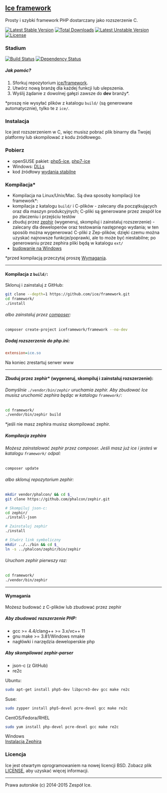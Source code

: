 ## [Ice framework](http://www.iceframework.org)
Prosty i szybki framework PHP dostarczany jako rozszerzenie C.

[![Latest Stable Version](https://poser.pugx.org/iceframework/framework/v/stable.svg)](https://packagist.org/packages/iceframework/framework) [![Total Downloads](https://poser.pugx.org/iceframework/framework/downloads.svg)](https://packagist.org/packages/iceframework/framework) [![Latest Unstable Version](https://poser.pugx.org/iceframework/framework/v/unstable.svg)](https://packagist.org/packages/iceframework/framework) [![License](https://poser.pugx.org/iceframework/framework/license.svg)](https://packagist.org/packages/iceframework/framework)

### Stadium
[![Build Status](https://travis-ci.org/ice/framework.svg?branch=dev)](https://travis-ci.org/ice/framework)
[![Dependency Status](https://www.versioneye.com/user/projects/54d4f6963ca0840b19000383/badge.svg?style=flat)](https://www.versioneye.com/user/projects/54d4f6963ca0840b19000383)

##### Jak pomóc?
1. Sforkuj repozytorium [ice/framework](https://github.com/ice/framework).
2. Utwórz nową branżę dla każdej funkcji lub ulepszenia.
3. Wyślij żądanie z dowolnej gałęzi zawsze do **dev** branży*.

*proszę nie wysyłać plików z katalogu `build/` (są generowane automatycznie), tylko te z `ice/`.

### Instalacja
Ice jest rozszerzeniem w C, więc musisz pobrać plik binarny dla Twojej platformy lub skompilować z kodu źródłowego.

### Pobierz
* openSUSE pakiet: [php5-ice](http://software.opensuse.org/package/php5-ice), [php7-ice](http://software.opensuse.org/package/php7-ice)
* Windows: [DLLs](http://www.iceframework.org/info/download)
* kod źródłowy [wydania stabilne](https://github.com/ice/framework/releases)

### Kompilacja*
* Kompilacja na Linux/Unix/Mac. Są dwa sposoby kompilacji Ice framework*:
 * kompilacja z katalogu `build/` i C-plików - zalecany dla początkujących oraz dla maszyn produkcyjnych; C-pliki są generowane przez zespół Ice po złaczeniu i przejściu testów
 * zbuduj przez [zephir](https://github.com/ice/zephir) (wygeneruj, skompiluj i zainstaluj rozszerzenie) - zalecany dla deweloperów oraz testowania następnego wydania; w ten sposób można wygenerować C-pliki z Zep-plików, dzięki czemu można uzyskać najnowsze funkcje/poprawki, ale to może być niestabilne; po generowaniu przez zephira pliki będą w katalogu `ext/`
* [budowanie na Windows](http://www.iceframework.org//doc/introduction/windows)

*przed kompilacją przeczytaj proszę [Wymagania](#requirements).

***

#### Kompilacja z `build/`:
Sklonuj i zainstaluj z GitHub:
```sh
git clone --depth=1 https://github.com/ice/framework.git
cd framework/
./install
```

###### albo zainstaluj przez [composer](https://getcomposer.org/):
```sh
composer create-project iceframework/framework --no-dev
```

##### Dodaj rozszerzenie do php.ini:
```ini
extension=ice.so
```

Na koniec zrestartuj serwer www

***

#### Zbuduj przez zephir* (wygeneruj, skompiluj i zainstaluj rozszerzenie):
###### Domyślnie `./vendor/bin/zephir` uruchamia zephir. Aby zbudować Ice musisz uruchomić zephira będąc w katalogu `framework/`:
```sh
cd framework/
./vendor/bin/zephir build
```

*jeśli nie masz zephira musisz skompilować zephir.

##### Kompilacja zephira
###### Możesz zainstalować zephir przez composer. Jeśli masz już ice i jesteś w katalogu `framework/` odpal:
```sh
composer update
```

###### albo sklonuj repozytorium zephir:
```sh
mkdir vendor/phalcon/ && cd $_
git clone https://github.com/phalcon/zephir.git

# Skompiluj json-c:
cd zephir/
./install-json

# Zainstaluj zephir
./install

# Stwórz link symboliczny
mkdir ../../bin && cd $_
ln -s ../phalcon/zephir/bin/zephir
```

###### Uruchom zephir pierwszy raz:
```sh
cd framework/
./vendor/bin/zephir
```

***

#### Wymagania
Możesz budować z C-plików lub zbudować przez zephir

##### Aby zbudować rozszerzenie PHP:
* gcc >= 4.4/clang++ >= 3.x/vc++ 11
* gnu make >= 3.81/Windows nmake
* nagłówki i narzędzia deweloperskie php

##### Aby skompilować zephir-parser
* json-c (z GitHub)
* re2c

Ubuntu:
```sh
sudo apt-get install php5-dev libpcre3-dev gcc make re2c
```

Suse:
```sh
sudo zypper install php5-devel pcre-devel gcc make re2c
```

CentOS/Fedora/RHEL
```sh
sudo yum install php-devel pcre-devel gcc make re2c
```

Windows  
[Instalacja Zephira](https://github.com/phalcon/zephir/blob/master/WINDOWS.md)

### Licencja
Ice jest otwartym oprogramowaniem na nowej licencji BSD. Zobacz plik [LICENSE](http://www.iceframework.org/license), aby uzyskać więcej informacji.

***
Prawa autorskie (c) 2014-2015 Zespół Ice.